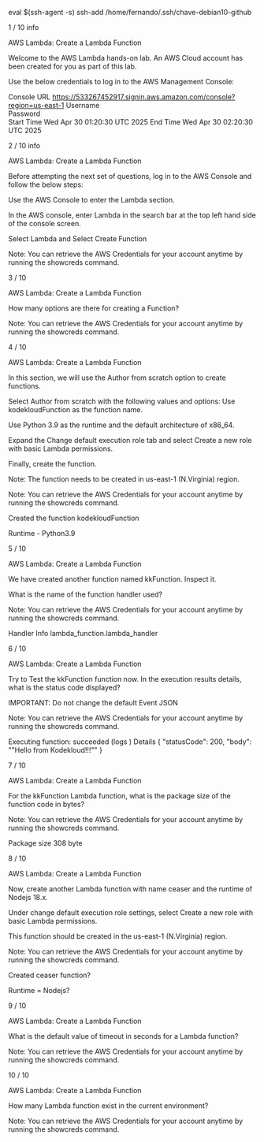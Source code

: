 
eval $(ssh-agent -s)
ssh-add /home/fernando/.ssh/chave-debian10-github


1 / 10
info

AWS Lambda: Create a Lambda Function



Welcome to the AWS Lambda hands-on lab. An AWS Cloud account has been created for you as part of this lab.

Use the below credentials to log in to the AWS Management Console:

Console URL 	https://533267452917.signin.aws.amazon.com/console?region=us-east-1
Username 	 
Password 	 
Start Time 	Wed Apr 30 01:20:30 UTC 2025
End Time 	Wed Apr 30 02:20:30 UTC 2025




2 / 10
info

AWS Lambda: Create a Lambda Function


Before attempting the next set of questions, log in to the AWS Console and follow the below steps:

Use the AWS Console to enter the Lambda section.

In the AWS console, enter Lambda in the search bar at the top left hand side of the console screen.

Select Lambda and Select Create Function

Note: You can retrieve the AWS Credentials for your account anytime by running the showcreds command.






3 / 10

AWS Lambda: Create a Lambda Function


How many options are there for creating a Function?

Note: You can retrieve the AWS Credentials for your account anytime by running the showcreds command.






4 / 10

AWS Lambda: Create a Lambda Function



In this section, we will use the Author from scratch option to create functions.

Select Author from scratch with the following values and options:
Use kodekloudFunction as the function name.

Use Python 3.9 as the runtime and the default architecture of x86_64.


Expand the Change default execution role tab and select Create a new role with basic Lambda permissions.

Finally, create the function.


Note: The function needs to be created in us-east-1 (N.Virginia) region.

Note: You can retrieve the AWS Credentials for your account anytime by running the showcreds command.

Created the function kodekloudFunction

Runtime - Python3.9






5 / 10

AWS Lambda: Create a Lambda Function



We have created another function named kkFunction. Inspect it.

What is the name of the function handler used?

Note: You can retrieve the AWS Credentials for your account anytime by running the showcreds command.


Handler
Info
lambda_function.lambda_handler









6 / 10

AWS Lambda: Create a Lambda Function


Try to Test the kkFunction function now. In the execution results details, what is the status code displayed?

IMPORTANT: Do not change the default Event JSON

Note: You can retrieve the AWS Credentials for your account anytime by running the showcreds command.



Executing function: succeeded (logs )
Details
{
  "statusCode": 200,
  "body": "\"Hello from Kodekloud!!!\""
}






7 / 10

AWS Lambda: Create a Lambda Function


For the kkFunction Lambda function, what is the package size of the function code in bytes?

Note: You can retrieve the AWS Credentials for your account anytime by running the showcreds command.


Package size
308 byte





8 / 10

AWS Lambda: Create a Lambda Function


Now, create another Lambda function with name ceaser and the runtime of Nodejs 18.x.

Under change default execution role settings, select Create a new role with basic Lambda permissions.

This function should be created in the us-east-1 (N.Virginia) region.


Note: You can retrieve the AWS Credentials for your account anytime by running the showcreds command.

Created ceaser function?

Runtime = Nodejs?






9 / 10

AWS Lambda: Create a Lambda Function



What is the default value of timeout in seconds for a Lambda function?

Note: You can retrieve the AWS Credentials for your account anytime by running the showcreds command.









10 / 10

AWS Lambda: Create a Lambda Function

How many Lambda function exist in the current environment?

Note: You can retrieve the AWS Credentials for your account anytime by running the showcreds command.
